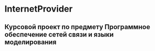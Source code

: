 # InternetProvider
## Курсовой проект по предмету Программное обеспечение сетей связи и языки моделирования
